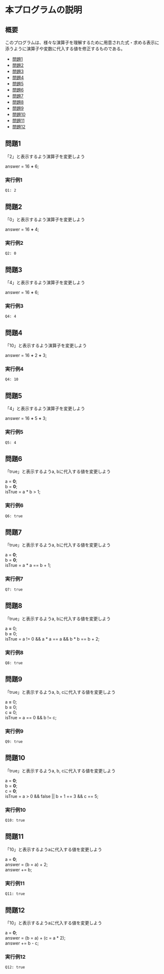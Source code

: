 # 本プログラムの説明
## 概要
このプログラムは、様々な演算子を理解するために用意された式・求める表示に添うように演算子や変数に代入する値を修正するものである。

- [問題1](#問題1)
- [問題2](#問題2)
- [問題3](#問題3)
- [問題4](#問題4)
- [問題5](#問題5)
- [問題6](#問題6)
- [問題7](#問題7)
- [問題8](#問題8)
- [問題9](#問題9)
- [問題10](#問題10)
- [問題11](#問題11)
- [問題12](#問題12)

## 問題1
「2」と表示するよう演算子を変更しよう

answer = 16 **+** 6;

### 実行例1

    Q1: 2

## 問題2
「0」と表示するよう演算子を変更しよう

answer = 16 **+** 4;

### 実行例2

    Q2: 0

## 問題3
「4」と表示するよう演算子を変更しよう

answer = 16 **+** 6;

### 実行例3

    Q4: 4

## 問題4
「10」と表示するよう演算子を変更しよう

answer = 16 **+** 2 **+** 3;

### 実行例4

    Q4: 10

## 問題5
「4」と表示するよう演算子を変更しよう

answer = 16 **+** 5 **+** 3;

### 実行例5

    Q5: 4

## 問題6
「true」と表示するようa, bに代入する値を変更しよう

a = **0**;<br>
b = **0**;<br>
isTrue = a * b > 1;

### 実行例6

    Q6: true

## 問題7
「true」と表示するようa, bに代入する値を変更しよう

a = **0**;<br>
b = **0**;<br>
isTrue = a * a == b + 1;

### 実行例7

    Q7: true

## 問題8
「true」と表示するようa, bに代入する値を変更しよう

a **=** 0;<br>
b **=** 0;<br>
isTrue = a != 0 && a * a == a && b * b == b + 2;

### 実行例8

    Q8: true

## 問題9
「true」と表示するようa, b, cに代入する値を変更しよう

a **=** 0;<br>
b **=** 0;<br>
c **=** 0;<br>
isTrue = a == 0 && b != c;

### 実行例9

    Q9: true

## 問題10
「true」と表示するようa, b, cに代入する値を変更しよう

a = **0**;<br>
b = **0**;<br>
c = **0**;<br>
isTrue = a > 0 && false || b + 1 == 3 && c == 5;

### 実行例10

    Q10: true

## 問題11
「10」と表示するようaに代入する値を変更しよう

a = **0**;<br>
answer = (b = a) + 2;<br>
answer += b;

### 実行例11

    Q11: true

## 問題12
「10」と表示するようaに代入する値を変更しよう

a = **0**;<br>
answer = (b = a) + (c = a * 2);<br>
answer += b - c;

### 実行例12

    Q12: true




